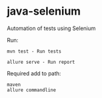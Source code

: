 # java-selenium

Automation of tests using Selenium

Run:

    mvn test - Run tests 

    allure serve - Run report 



Required add to path:

    maven
    allure commandline


